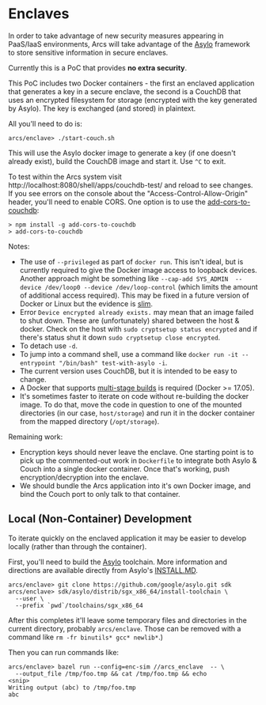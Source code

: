 # Enclaves

In order to take advantage of new security measures appearing in PaaS/IaaS
environments, Arcs will take advantage of the [Asylo](https://asylo.dev)
framework to store sensitive information in secure enclaves.

Currently this is a PoC that provides **no extra security**.

This PoC includes two Docker containers - the first an enclaved application
that generates a key in a secure enclave, the second is a CouchDB that uses an
encrypted filesystem for storage (encrypted with the key generated by Asylo).
The key is exchanged (and stored) in plaintext.

All you'll need to do is:

```
arcs/enclave> ./start-couch.sh
```

This will use the Asylo docker image to generate a key (if one doesn't already
exist), build the CouchDB image and start it. Use `^C` to exit.

To test within the Arcs system visit
http://localhost:8080/shell/apps/couchdb-test/ and reload to see changes. If
you see errors on the console about the "Access-Control-Allow-Origin" header,
you'll need to enable CORS. One option is to use the
[add-cors-to-couchdb](https://github.com/pouchdb/add-cors-to-couchdb):

```
> npm install -g add-cors-to-couchdb
> add-cors-to-couchdb
```

<a name="enclave_notes">Notes</a>:
- The use of `--privileged` as part of `docker run`. This isn't ideal, but is
  currently required to give the Docker image access to loopback devices.
  Another approach might be something like `--cap-add SYS_ADMIN  --device
  /dev/loop0 --device /dev/loop-control` (which limits the amount of
  additional access required). This may be fixed in a future version of Docker
  or Linux but the evidence is
  [slim](https://groups.google.com/forum/#!topic/docker-user/JmHko2nstWQ).
- Error `Device encrypted already exists.` may mean that an image failed to
  shut down. These are (unfortunately) shared between the host & docker. Check
  on the host with `sudo cryptsetup status encrypted` and if there's status
  shut it down `sudo cryptsetup close encrypted`.
- To detach use `-d`.
- To jump into a command shell, use a command like `docker run -it
  --entrypoint "/bin/bash" test-with-asylo -i`.
- The current version uses CouchDB, but it is intended to be easy to change.
- A Docker that supports [multi-stage
  builds](https://docs.docker.com/develop/develop-images/multistage-build/) is
  required (Docker >= 17.05).
- It's sometimes faster to iterate on code without re-building the docker
  image. To do that, move the code in question to one of the mounted
  directories (in our case, `host/storage`) and run it in the docker container
  from the mapped directory (`/opt/storage`).

Remaining work:
- Encryption keys should never leave the enclave. One starting point is to
  pick up the commented-out work in `Dockerfile` to integrate both Asylo &
  Couch into a single docker container. Once that's working, push
  encryption/decryption into the enclave.
- We should bundle the Arcs application into it's own Docker image, and bind
  the Couch port to only talk to that container.


## Local (Non-Container) Development

To iterate quickly on the enclaved application it may be easier to develop
locally (rather than through the container).

First, you'll need to build the [Asylo](http://asylo.dev) toolchain. More
information and directions are available directly from Asylo's
[INSTALL.MD](https://github.com/google/asylo/blob/master/INSTALL.md).

```
arcs/enclave> git clone https://github.com/google/asylo.git sdk
arcs/enclave> sdk/asylo/distrib/sgx_x86_64/install-toolchain \
  --user \
  --prefix `pwd`/toolchains/sgx_x86_64

```

After this completes it'll leave some temporary files and directories in the
current directory, probably `arcs/enclave`. Those can be removed with a command
like `rm -fr binutils* gcc* newlib*`.)


Then you can run commands like:

```
arcs/enclave> bazel run --config=enc-sim //arcs_enclave  -- \
  --output_file /tmp/foo.tmp && cat /tmp/foo.tmp && echo
<snip>
Writing output (abc) to /tmp/foo.tmp
abc
```
